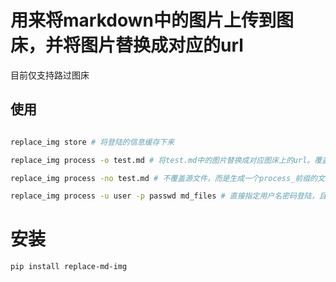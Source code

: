 # 用来将markdown中的图片上传到图床，并将图片替换成对应的url

目前仅支持路过图床

## 使用

```bash

replace_img store # 将登陆的信息缓存下来

replace_img process -o test.md # 将test.md中的图片替换成对应图床上的url。覆盖源文件

replace_img process -no test.md # 不覆盖源文件，而是生成一个process_前缀的文件

replace_img process -u user -p passwd md_files # 直接指定用户名密码登陆，且可以指定目录，将目录下的所有*.md文件替换

```

# 安装
```bash
pip install replace-md-img
```
